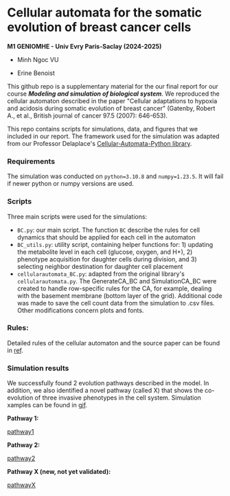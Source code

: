 # Cellular automata for the somatic evolution of breast cancer cells

**M1 GENIOMHE - Univ Evry Paris-Saclay (2024-2025)**

- Minh Ngoc VU

- Erine Benoist

This github repo is a supplementary material for the our final report for our course ***Modeling and simulation of biological system***. We reproduced the cellular automaton described in the paper "Cellular adaptations to hypoxia and acidosis during somatic evolution of breast cancer" (Gatenby, Robert A., et al., British journal of cancer 97.5 (2007): 646-653).

This repo contains scripts for simulations, data, and figures that we included in our report. The framework used for the simulation was adapted from our Professor Delaplace's [Cellular-Automata-Python library](https://github.com/Franck-Delaplace/Cellular-Automata-Python). 


### Requirements
The simulation was conducted on `python=3.10.8` and `numpy=1.23.5`. It will fail if newer python or numpy versions are used.

### Scripts
Three main scripts were used for the simulations:
- `BC.py`: our main script. The function `BC` describe the rules for cell dynamics that should be applied for each cell in the automaton
- `BC_utils.py`: utility script, containing helper functions for: 1) updating the metabolite level in each cell (glucose, oxygen, and H+), 2) phenotype acquisition for daughter cells during division, and 3) selecting neighbor destination for daughter cell placement
- `cellularautomata_BC.py`: adapted from the original library's `cellularautomata.py`. The GenerateCA_BC and SimulationCA_BC were created to handle row-specific rules for the CA, for example, dealing with the basement membrane (bottom layer of the grid). Additional code was made to save the cell count data from the simulation to .csv files. Other modifications concern plots and fonts. 

### Rules:
Detailed rules of the cellular automaton and the source paper can be found in [ref](ref/). 

### Simulation results
We successfully found 2 evolution pathways described in the model. In addition, we also identified a novel pathway (called X) that shows the co-evolution of three invasive phenotypes in the cell system. Simulation xamples can be found in [gif](gif/).

**Pathway 1:**

[pathway1](gif/pathway1.gif)

**Pathway 2:**

[pathway2](gif/pathway2.gif)

**Pathway X (new, not yet validated):**

[pathwayX](gif/pathwayX2_a0.05.gif)